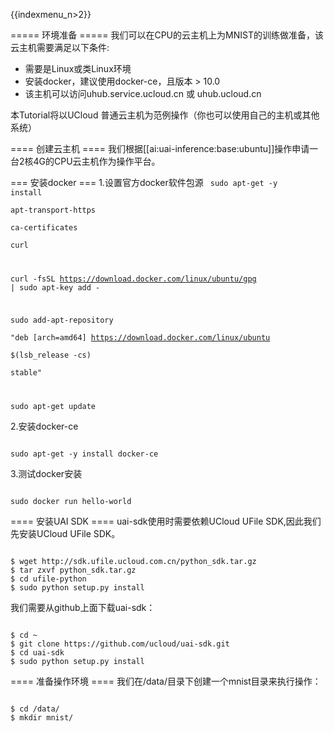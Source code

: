 {{indexmenu_n>2}}


===== 环境准备 =====
我们可以在CPU的云主机上为MNIST的训练做准备，该云主机需要满足以下条件:
  - 需要是Linux或类Linux环境
  - 安装docker，建议使用docker-ce，且版本 > 10.0
  - 该主机可以访问uhub.service.ucloud.cn 或 uhub.ucloud.cn

本Tutorial将以UCloud 普通云主机为范例操作（你也可以使用自己的主机或其他系统）

==== 创建云主机 ====
我们根据[[ai:uai-inference:base:ubuntu]]操作申请一台2核4G的CPU云主机作为操作平台。

=== 安装docker ===
1.设置官方docker软件包源
<code>
sudo apt-get -y install \
  apt-transport-https \
  ca-certificates \
  curl

curl -fsSL https://download.docker.com/linux/ubuntu/gpg | sudo apt-key add -

sudo add-apt-repository \
       "deb [arch=amd64] https://download.docker.com/linux/ubuntu \
       $(lsb_release -cs) \
       stable"

sudo apt-get update
</code>

2.安装docker-ce

<code>
sudo apt-get -y install docker-ce
</code>

3.测试docker安装

<code>
sudo docker run hello-world
</code>

==== 安装UAI SDK ====
uai-sdk使用时需要依赖UCloud UFile SDK,因此我们先安装UCloud UFile SDK。

<code>
$ wget http://sdk.ufile.ucloud.com.cn/python_sdk.tar.gz
$ tar zxvf python_sdk.tar.gz
$ cd ufile-python
$ sudo python setup.py install
</code>

我们需要从github上面下载uai-sdk：

<code>
$ cd ~
$ git clone https://github.com/ucloud/uai-sdk.git
$ cd uai-sdk
$ sudo python setup.py install
</code>

==== 准备操作环境 ====
我们在/data/目录下创建一个mnist目录来执行操作：

<code>
$ cd /data/
$ mkdir mnist/
</code>